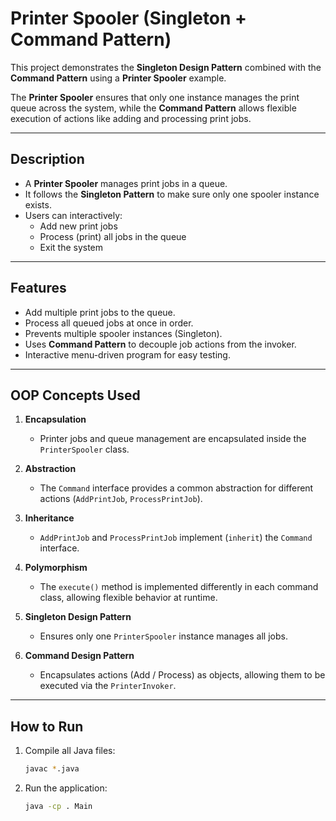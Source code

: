 # Printer Spooler (Singleton + Command Pattern)

This project demonstrates the **Singleton Design Pattern** combined with the **Command Pattern** using a **Printer Spooler** example.  

The **Printer Spooler** ensures that only one instance manages the print queue across the system, while the **Command Pattern** allows flexible execution of actions like adding and processing print jobs.  

---

## Description
- A **Printer Spooler** manages print jobs in a queue.  
- It follows the **Singleton Pattern** to make sure only one spooler instance exists.  
- Users can interactively:  
  - Add new print jobs  
  - Process (print) all jobs in the queue  
  - Exit the system  

---

## Features
- Add multiple print jobs to the queue.  
- Process all queued jobs at once in order.  
- Prevents multiple spooler instances (Singleton).  
- Uses **Command Pattern** to decouple job actions from the invoker.  
- Interactive menu-driven program for easy testing.  

---

## OOP Concepts Used
1. **Encapsulation**  
   - Printer jobs and queue management are encapsulated inside the `PrinterSpooler` class.  

2. **Abstraction**  
   - The `Command` interface provides a common abstraction for different actions (`AddPrintJob`, `ProcessPrintJob`).  

3. **Inheritance**  
   - `AddPrintJob` and `ProcessPrintJob` implement (`inherit`) the `Command` interface.  

4. **Polymorphism**  
   - The `execute()` method is implemented differently in each command class, allowing flexible behavior at runtime.  

5. **Singleton Design Pattern**  
   - Ensures only one `PrinterSpooler` instance manages all jobs.  

6. **Command Design Pattern**  
   - Encapsulates actions (Add / Process) as objects, allowing them to be executed via the `PrinterInvoker`.  


---

## How to Run  

1. Compile all Java files:  
   ```bash
   javac *.java

2. Run the application:
   ```bash
   java -cp . Main

